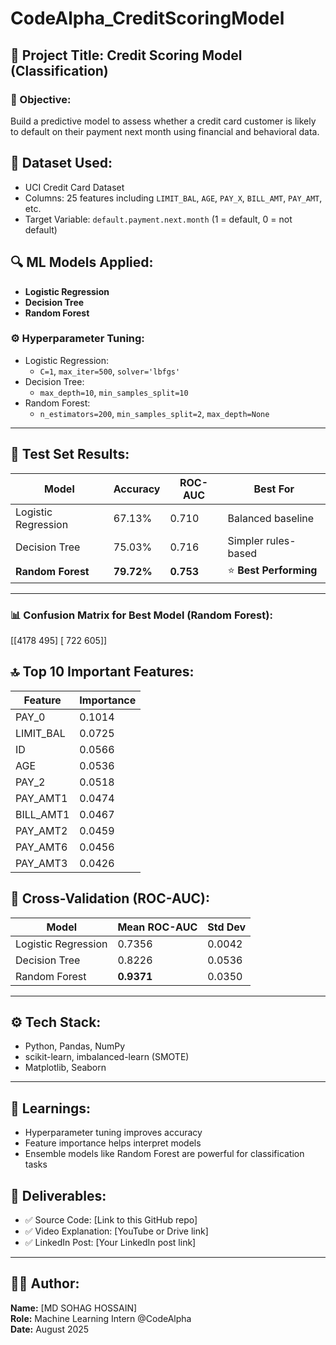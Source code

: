 # CodeAlpha_CreditScoringModel

## 📝 Project Title: Credit Scoring Model (Classification)

### 🎯 Objective:
Build a predictive model to assess whether a credit card customer is likely to default on their payment next month using financial and behavioral data.


## 📁 Dataset Used:
- UCI Credit Card Dataset
- Columns: 25 features including `LIMIT_BAL`, `AGE`, `PAY_X`, `BILL_AMT`, `PAY_AMT`, etc.
- Target Variable: `default.payment.next.month` (1 = default, 0 = not default)


## 🔍 ML Models Applied:
- **Logistic Regression**
- **Decision Tree**
- **Random Forest**

### ⚙️ Hyperparameter Tuning:
- Logistic Regression:
  - `C=1`, `max_iter=500`, `solver='lbfgs'`
- Decision Tree:
  - `max_depth=10`, `min_samples_split=10`
- Random Forest:
  - `n_estimators=200`, `min_samples_split=2`, `max_depth=None`

---

## 🧪 Test Set Results:

| Model               | Accuracy | ROC-AUC | Best For            |
|--------------------|----------|---------|----------------------|
| Logistic Regression| 67.13%   | 0.710   | Balanced baseline    |
| Decision Tree      | 75.03%   | 0.716   | Simpler rules-based  |
| **Random Forest**  | **79.72%** | **0.753** | ⭐️ **Best Performing** |

---

### 📊 Confusion Matrix for Best Model (Random Forest):

[[4178 495]
[ 722 605]]




## 🔝 Top 10 Important Features:
| Feature     | Importance |
|-------------|------------|
| PAY_0       | 0.1014     |
| LIMIT_BAL   | 0.0725     |
| ID          | 0.0566     |
| AGE         | 0.0536     |
| PAY_2       | 0.0518     |
| PAY_AMT1    | 0.0474     |
| BILL_AMT1   | 0.0467     |
| PAY_AMT2    | 0.0459     |
| PAY_AMT6    | 0.0456     |
| PAY_AMT3    | 0.0426     |



## 🔁 Cross-Validation (ROC-AUC):

| Model               | Mean ROC-AUC | Std Dev |
|--------------------|--------------|---------|
| Logistic Regression| 0.7356       | 0.0042  |
| Decision Tree      | 0.8226       | 0.0536  |
| Random Forest      | **0.9371**   | 0.0350  |

---

## ⚙️ Tech Stack:
- Python, Pandas, NumPy
- scikit-learn, imbalanced-learn (SMOTE)
- Matplotlib, Seaborn

---

## 🧠 Learnings:
- Hyperparameter tuning improves accuracy
- Feature importance helps interpret models
- Ensemble models like Random Forest are powerful for classification tasks



## 🔗 Deliverables:
- ✅ Source Code: [Link to this GitHub repo]
- ✅ Video Explanation: [YouTube or Drive link]
- ✅ LinkedIn Post: [Your LinkedIn post link]

---

## 🙋‍♂️ Author:
**Name:** [MD SOHAG HOSSAIN]  
**Role:** Machine Learning Intern @CodeAlpha  
**Date:** August 2025  
